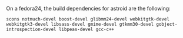 On a fedora24, the build dependencies for astroid are the following:

`scons notmuch-devel boost-devel glibmm24-devel webkitgtk-devel webkitgtk3-devel libsass-devel gmime-devel gtkmm30-devel gobject-introspection-devel libpeas-devel gcc-c++`